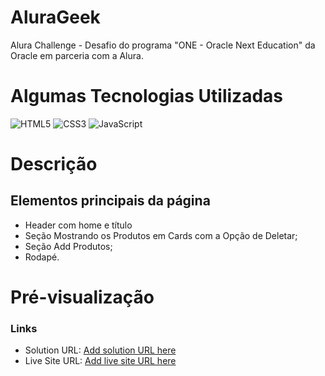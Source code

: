 # AluraGeek
 Alura Challenge - Desafio do programa "ONE - Oracle Next Education" da Oracle em parceria com a Alura.

# Algumas Tecnologias Utilizadas
![HTML5](https://img.shields.io/badge/HTML-000?style=for-the-badge&logo=html5&logoColor=30A3DC)
![CSS3](https://img.shields.io/badge/CSS3-000?style=for-the-badge&logo=css3&logoColor=E94D5F)
![JavaScript](https://img.shields.io/badge/JavaScript-000?style=for-the-badge&logo=javascript&logoColor=30A3DC)

# Descrição
## Elementos principais da página
- Header com home e título 
- Seção Mostrando os Produtos em Cards com a Opção de Deletar;
- Seção Add Produtos;
- Rodapé.

# Pré-visualização


### Links

- Solution URL: [Add solution URL here](https://github.com/Shillue/AluraGeek.git)
- Live Site URL: [Add live site URL here]()
